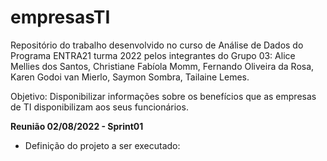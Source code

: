 # empresasTI
Repositório do trabalho desenvolvido no curso de Análise de Dados do Programa ENTRA21 turma 2022 pelos integrantes do Grupo 03: 
Alice Mellies dos Santos, Christiane Fabíola Momm, Fernando Oliveira da Rosa, Karen Godoi van Mierlo, Saymon Sombra, Tailaine Lemes.

Objetivo: Disponibilizar informações sobre os benefícios que as empresas de TI disponibilizam aos seus funcionários.

**Reunião 02/08/2022 - Sprint01**
- Definição do projeto a ser executado: 

